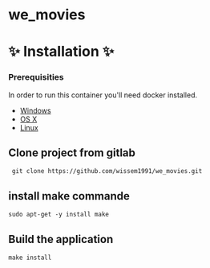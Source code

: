 # we_movies

✨ Installation ✨
=================

### Prerequisities


In order to run this container you'll need docker installed.

* [Windows](https://docs.docker.com/windows/started)
* [OS X](https://docs.docker.com/mac/started/)
* [Linux](https://docs.docker.com/linux/started/)

## Clone project from gitlab

```
 git clone https://github.com/wissem1991/we_movies.git
```

## install make commande 
```
sudo apt-get -y install make
```

## Build the application

```
make install
```